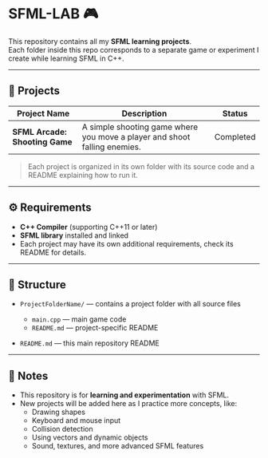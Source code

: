 # SFML-LAB 🎮

This repository contains all my **SFML learning projects**.  
Each folder inside this repo corresponds to a separate game or experiment I create while learning SFML in C++.

---

## 📂 Projects

| Project Name | Description | Status |
|--------------|-------------|--------|
| **SFML Arcade: Shooting Game** | A simple shooting game where you move a player and shoot falling enemies. | Completed |


> Each project is organized in its own folder with its source code and a README explaining how to run it.

---

## ⚙️ Requirements

- **C++ Compiler** (supporting C++11 or later)
- **SFML library** installed and linked
- Each project may have its own additional requirements, check its README for details.

---

## 📝 Structure

- `ProjectFolderName/` — contains a project folder with all source files  
  - `main.cpp` — main game code  
  - `README.md` — project-specific README  

- `README.md` — this main repository README

---

## 📌 Notes

- This repository is for **learning and experimentation** with SFML.  
- New projects will be added here as I practice more concepts, like:
  - Drawing shapes
  - Keyboard and mouse input
  - Collision detection
  - Using vectors and dynamic objects
  - Sound, textures, and more advanced SFML features
